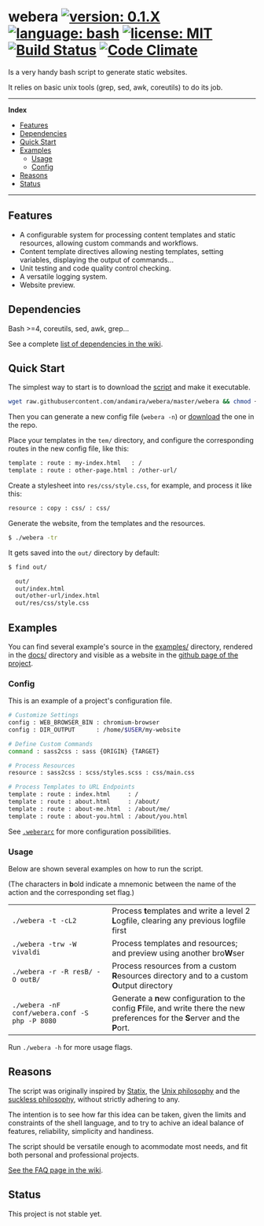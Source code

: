 # webera [![version: 0.1.X](https://img.shields.io/badge/version-0.1.X-yellow.svg?style=flat-square)](#status) [![language: bash](https://img.shields.io/badge/language-bash-blue.svg?style=flat-square)]() [![license: MIT](https://img.shields.io/badge/license-MIT-blue.svg?style=flat-square)](https://github.com/andamira/webera/blob/master/LICENSE.md) [![Build Status](https://img.shields.io/travis/andamira/webera/master.svg?style=flat-square)](https://travis-ci.org/andamira/webera) [![Code Climate](https://img.shields.io/codeclimate/github/andamira/webera.svg?style=flat-square)](https://codeclimate.com/github/andamira/webera)

Is a very handy bash script to generate static websites.

It relies on basic unix tools (grep, sed, awk, coreutils) to do its job.

---

**Index**

- [Features](#features)
- [Dependencies](#dependencies)
- [Quick Start](#quick-start)
- [Examples](#examples)
  - [Usage](#usage)
  - [Config](#config)
- [Reasons](#reasons)
- [Status](#status)

---


## Features

- A configurable system for processing content templates and
  static resources, allowing custom commands and workflows.
- Content template directives allowing nesting templates,
  setting variables, displaying the output of commands...
- Unit testing and code quality control checking.
- A versatile logging system.
- Website preview.


## Dependencies

Bash >=4, coreutils, sed, awk, grep...

See a complete [list of dependencies in the wiki](https://github.com/andamira/webera/wiki/Dependencies).


## Quick Start

The simplest way to start is to download the
[script](https://raw.githubusercontent.com/andamira/webera/master/webera)
and make it executable.

```sh
wget raw.githubusercontent.com/andamira/webera/master/webera && chmod +x webera
```

Then you can generate a new config file (`webera -n`) or
[download](https://raw.githubusercontent.com/andamira/webera/master/.weberarc)
the one in the repo.

Place your templates in the `tem/` directory, and configure the
corresponding routes in the new config file, like this:

```sh
template : route : my-index.html   : /
template : route : other-page.html : /other-url/
```

Create a stylesheet into `res/css/style.css`, for example,
and process it like this:

```sh
resource : copy : css/ : css/
```

Generate the website, from the templates and the resources.

```sh
$ ./webera -tr

```

It gets saved into the `out/` directory by default:

```sh
$ find out/

  out/
  out/index.html
  out/other-url/index.html
  out/res/css/style.css
```


## Examples

You can find several example's source in the [examples/](https://github.com/andamira/webera/tree/master/examples) directory, rendered in the [docs/](https://github.com/andamira/webera/tree/master/docs) directory and visible as a website in the [github page of the project](https://andamira.github.io/webera/examples/).


### Config

This is an example of a project's configuration file.

```sh
# Customize Settings
config : WEB_BROWSER_BIN : chromium-browser
config : DIR_OUTPUT      : /home/$USER/my-website

# Define Custom Commands
command : sass2css : sass {ORIGIN} {TARGET}

# Process Resources
resource : sass2css : scss/styles.scss : css/main.css

# Process Templates to URL Endpoints
template : route : index.html     : /
template : route : about.html     : /about/
template : route : about-me.html  : /about/me/
template : route : about-you.html : /about/you.html
```

See [`.weberarc`](https://github.com/andamira/webera/blob/master/.weberarc) for more configuration possibilities.


### Usage

Below are shown several examples on how to run the script.

(The characters in **b**old indicate a mnemonic between
the name of the action and the corresponding set flag.)

<table><tbody>

<tr>
  <td><code>./webera -t -cL2</code></td>

  <td>Process <b>t</b>emplates and write a level 2
  <b>L</b>ogfile, clearing any previous logfile first</td>
</tr>

<tr>
  <td><code>./webera -trw -W vivaldi</code></td>

  <td>Process templates and resources; and preview using
  another bro<b>W</b>ser</td>
</tr>

<tr>
  <td><code>./webera -r -R resB/ -O outB/</code></td>

  <td>Process resources from a custom <b>R</b>esources directory
  and to a custom <b>O</b>utput directory</td>
</tr>

<tr>
  <td><code>./webera -nF conf/webera.conf -S php -P 8080</code></td>

  <td>Generate a <b>n</b>ew configuration to the config
    <b>F</b>file, and write there the new preferences
    for the <b>S</b>erver and the <b>P</b>ort.
  </td>
</tr>

</tbody></table>

Run `./webera -h` for more usage flags.


## Reasons

The script was originally inspired by
[Statix](https://gist.github.com/plugnburn/c2f7cc3807e8934b179e),
the [Unix philosophy](https://en.wikipedia.org/wiki/Unix_philosophy)
and the [suckless philosophy](http://suckless.org/philosophy),
without strictly adhering to any.

The intention is to see how far this idea can be taken,
given the limits and constraints of the shell language,
and to try to achive an ideal balance of features,
reliability, simplicity and handiness.

The script should be versatile enough to acommodate most
needs, and fit both personal and professional projects.

[See the FAQ page in the wiki](https://github.com/andamira/webera/wiki/FAQ).


## Status

This project is not stable yet.
